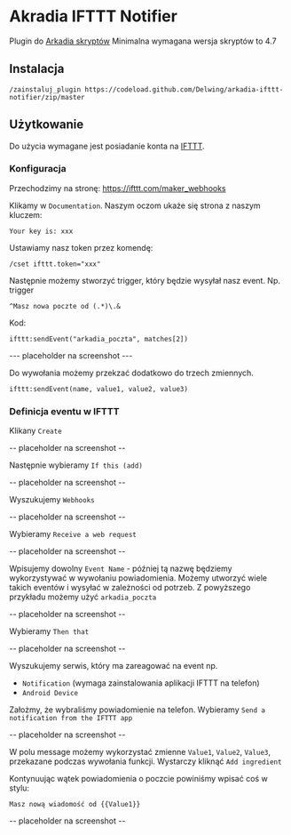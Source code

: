 # Akradia IFTTT Notifier

Plugin do [Arkadia skryptów](https://github.com/tjurczyk/arkadia)
Minimalna wymagana wersja skryptów to 4.7

## Instalacja

```
/zainstaluj_plugin https://codeload.github.com/Delwing/arkadia-ifttt-notifier/zip/master
```

## Użytkowanie

Do użycia wymagane jest posiadanie konta na [IFTTT](https://ifttt.com/).

### Konfiguracja

Przechodzimy na stronę:
https://ifttt.com/maker_webhooks

Klikamy w `Documentation`. Naszym oczom ukaże się strona z naszym kluczem:

`Your key is: xxx`

Ustawiamy nasz token przez komendę:

```
/cset ifttt.token="xxx"
```

Następnie możemy stworzyć trigger, który będzie wysyłał nasz event. Np. trigger 
```
^Masz nowa poczte od (.*)\.&
```
Kod:
```
ifttt:sendEvent("arkadia_poczta", matches[2])
```

--- placeholder na screenshot ---

Do wywołania możemy przekzać dodatkowo do trzech zmiennych.

```
ifttt:sendEvent(name, value1, value2, value3)
```

### Definicja eventu w IFTTT

Klikany `Create`

-- placeholder na screenshot --

Następnie wybieramy `If this (add)`

-- placeholder na screenshot --

Wyszukujemy `Webhooks`

-- placeholder na screenshot --

Wybieramy `Receive a web request`

-- placeholder na screenshot --

Wpisujemy dowolny `Event Name` - później tą nazwę będziemy wykorzystywać w wywołaniu powiadomienia. Możemy utworzyć wiele takich eventów i wysyłać w zależności od potrzeb. Z powyższego przykładu możemy użyć `arkadia_poczta`

-- placeholder na screenshot --

Wybieramy `Then that`

-- placeholder na screenshot --

Wyszukujemy serwis, który ma zareagować na event np. 
* `Notification` (wymaga zainstalowania aplikacji IFTTT na telefon)
* `Android Device`

Założmy, że wybraliśmy powiadomienie na telefon.
Wybieramy `Send a notification from the IFTTT app`

-- placeholder na screenshot --

W polu message możemy wykorzystać zmienne `Value1`, `Value2`, `Value3`, przekazane podczas wywołania funkcji. Wystarczy kliknąć `Add ingredient`

Kontynuując wątek powiadomienia o poczcie powiniśmy wpisać coś w stylu:

```
Masz nową wiadomość od {{Value1}}
```

-- placeholder na screenshot --



